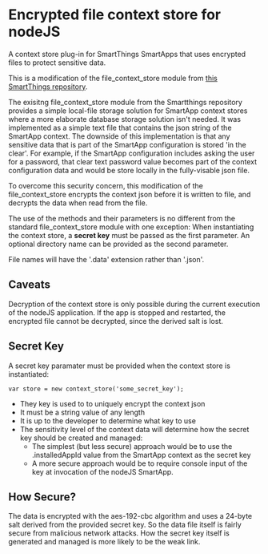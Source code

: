 # Encrypted file context store for nodeJS
A context store plug-in for SmartThings SmartApps that uses encrypted files to protect sensitive data.

This is a modification of the file_context_store module from [this SmartThings repository](https://github.com/SmartThingsCommunity/file-context-store-nodejs).

The exisitng file_context_store module from the Smartthings repository provides a simple local-file storage solution for SmartApp context stores where a more elaborate database storage solution isn't needed.  It was implemented as a simple text file that contains the json string of the SmartApp context.  The downside of this implementation is that any sensitive data that is part of the SmartApp configuration is stored 'in the clear'.  For example, if the SmartApp configuration includes asking the user for a password, that clear text password value becomes part of the context configuration data and would be store locally in the fully-visable json file.

To overcome this security concern, this modification of the file_context_store encrypts the context json before it is written to file, and decrypts the data when read from the file.

The use of the methods and their parameters is no different from the standard file_context_store module with one exception:
When instantiating the context store, a **secret key** must be passed as the first parameter. An optional directory name can be provided as the second parameter.  

File names will have the '.data' extension rather than '.json'.

## Caveats
Decryption of the context store is only possible during the current execution of the nodeJS application.  If the app is stopped and restarted, the encrypted file cannot be decrypted, since the derived salt is lost.

## Secret Key
A secret key paramater must be provided when the context store is instantiated:
```
var store = new context_store('some_secret_key');
```
- They key is used to to uniquely encrypt the context json
- It must be a string value of any length
- It is up to the developer to determine what key to use
- The sensitivity level of the context data will determine how the secret key should be created and managed:
  - The simplest (but less secure) approach would be to use the .installedAppId value from the SmartApp context as the secret key
  - A more secure approach would be to require console input of the key at invocation of the nodeJS SmartApp.
  
## How Secure?
The data is encrypted with the aes-192-cbc algorithm and uses a 24-byte salt derived from the provided secret key.  So the data file itself is fairly secure from malicious network attacks.  How the secret key itself is generated and managed is more likely to be the weak link.
